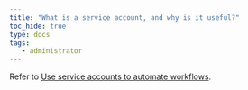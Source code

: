 ```yaml
---
title: "What is a service account, and why is it useful?"
toc_hide: true
type: docs
tags:
   - administrator
---
```


Refer to [Use service accounts to automate workflows](../guides/hosting/iam/service-accounts.md).
